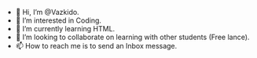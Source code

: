 - 👋 Hi, I’m @Vazkido.
- 👀 I’m interested in Coding.
- 🌱 I’m currently learning HTML.
- 💞️ I’m looking to collaborate on learning with other students (Free lance).
- 📫 How to reach me is to send an Inbox message.

<!---
Vazkido/Vazkido is a ✨ special ✨ repository because its `README.md` (this file) appears on your GitHub profile.
You can click the Preview link to take a look at your changes.
--->
